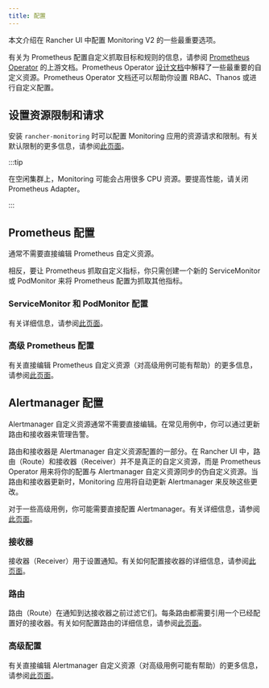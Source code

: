 ```yaml
---
title: 配置
---
```


本文介绍在 Rancher UI 中配置 Monitoring V2 的一些最重要选项。

有关为 Prometheus 配置自定义抓取目标和规则的信息，请参阅 [Prometheus Operator](https://github.com/prometheus-operator/prometheus-operator) 的上游文档。Prometheus Operator [设计文档](https://github.com/prometheus-operator/prometheus-operator/blob/master/Documentation/design.md)中解释了一些最重要的自定义资源。Prometheus Operator 文档还可以帮助你设置 RBAC、Thanos 或进行自定义配置。

## 设置资源限制和请求

安装 `rancher-monitoring` 时可以配置 Monitoring 应用的资源请求和限制。有关默认限制的更多信息，请参阅[此页面](../reference-guides/monitoring-v2-configuration/helm-chart-options.md#配置资源限制和请求)。

:::tip

在空闲集群上，Monitoring 可能会占用很多 CPU 资源。要提高性能，请关闭 Prometheus Adapter。

:::

## Prometheus 配置

通常不需要直接编辑 Prometheus 自定义资源。

相反，要让 Prometheus 抓取自定义指标，你只需创建一个新的 ServiceMonitor 或 PodMonitor 来将 Prometheus 配置为抓取其他指标。


### ServiceMonitor 和 PodMonitor 配置

有关详细信息，请参阅[此页面](../reference-guides/monitoring-v2-configuration/servicemonitors-and-podmonitors.md)。

### 高级 Prometheus 配置

有关直接编辑 Prometheus 自定义资源（对高级用例可能有帮助）的更多信息，请参阅[此页面](../how-to-guides/advanced-user-guides/monitoring-v2-configuration-guides/advanced-configuration/prometheus.md)。

## Alertmanager 配置

Alertmanager 自定义资源通常不需要直接编辑。在常见用例中，你可以通过更新路由和接收器来管理告警。

路由和接收器是 Alertmanager 自定义资源配置的一部分。在 Rancher UI 中，路由（Route）和接收器（Receiver）并不是真正的自定义资源，而是 Prometheus Operator 用来将你的配置与 Alertmanager 自定义资源同步的伪自定义资源。当路由和接收器更新时，Monitoring 应用将自动更新 Alertmanager 来反映这些更改。

对于一些高级用例，你可能需要直接配置 Alertmanager。有关详细信息，请参阅[此页面](../how-to-guides/advanced-user-guides/monitoring-v2-configuration-guides/advanced-configuration/alertmanager.md)。

### 接收器

接收器（Receiver）用于设置通知。有关如何配置接收器的详细信息，请参阅[此页面](../reference-guides/monitoring-v2-configuration/receivers.md)。
### 路由

路由（Route）在通知到达接收器之前过滤它们。每条路由都需要引用一个已经配置好的接收器。有关如何配置路由的详细信息，请参阅[此页面](../reference-guides/monitoring-v2-configuration/routes.md)。

### 高级配置

有关直接编辑 Alertmanager 自定义资源（对高级用例可能有帮助）的更多信息，请参阅[此页面](../how-to-guides/advanced-user-guides/monitoring-v2-configuration-guides/advanced-configuration/alertmanager.md)。